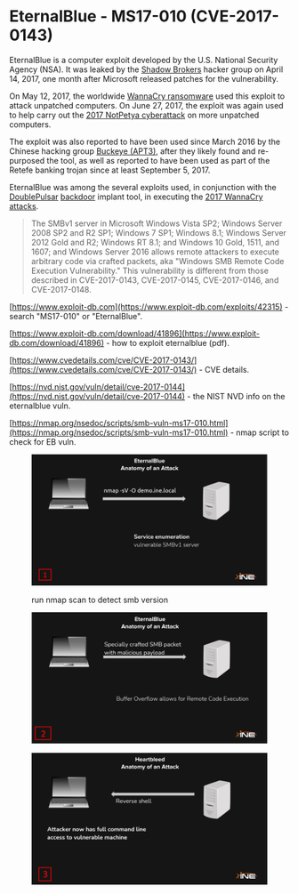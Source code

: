 # EternalBlue - MS17-010 (CVE-2017-0143)

EternalBlue is a computer exploit developed by the U.S. National Security Agency (NSA). It was leaked by the [Shadow Brokers](https://en.wikipedia.org/wiki/The\_Shadow\_Brokers) hacker group on April 14, 2017, one month after Microsoft released patches for the vulnerability.

On May 12, 2017, the worldwide [WannaCry ransomware](https://en.wikipedia.org/wiki/WannaCry\_ransomware) used this exploit to attack unpatched computers. On June 27, 2017, the exploit was again used to help carry out the [2017 NotPetya cyberattack](https://en.wikipedia.org/wiki/2017\_NotPetya\_cyberattack) on more unpatched computers.

The exploit was also reported to have been used since March 2016 by the Chinese hacking group [Buckeye (APT3)](https://en.wikipedia.org/wiki/Advanced\_persistent\_threat#APT\_groups), after they likely found and re-purposed the tool,  as well as reported to have been used as part of the Retefe banking trojan since at least September 5, 2017.

EternalBlue was among the several exploits used, in conjunction with the [DoublePulsar](https://en.wikipedia.org/wiki/DoublePulsar) [backdoor](https://en.wikipedia.org/wiki/Backdoor\_\(computing\)) implant tool, in executing the [2017 WannaCry attacks](https://en.wikipedia.org/wiki/WannaCry\_ransomware\_attack).



> The SMBv1 server in Microsoft Windows Vista SP2; Windows Server 2008 SP2 and R2 SP1; Windows 7 SP1; Windows 8.1; Windows Server 2012 Gold and R2; Windows RT 8.1; and Windows 10 Gold, 1511, and 1607; and Windows Server 2016 allows remote attackers to execute arbitrary code via crafted packets, aka "Windows SMB Remote Code Execution Vulnerability." This vulnerability is different from those described in CVE-2017-0143, CVE-2017-0145, CVE-2017-0146, and CVE-2017-0148.



[https://www.exploit-db.com](https://www.exploit-db.com/exploits/42315)  - search "MS17-010" or "EternalBlue".

[https://www.exploit-db.com/download/41896](https://www.exploit-db.com/download/41896)  - how to exploit eternalblue (pdf).

[https://www.cvedetails.com/cve/CVE-2017-0143/](https://www.cvedetails.com/cve/CVE-2017-0143/)  - CVE details.

[https://nvd.nist.gov/vuln/detail/cve-2017-0144](https://nvd.nist.gov/vuln/detail/cve-2017-0144)  - the NIST NVD info on the eternalblue vuln.

[https://nmap.org/nsedoc/scripts/smb-vuln-ms17-010.html](https://nmap.org/nsedoc/scripts/smb-vuln-ms17-010.html) - nmap script to check for EB vuln.



<figure><img src="../../../.gitbook/assets/image.png" alt=""><figcaption><p>run nmap scan to detect smb version</p></figcaption></figure>

<figure><img src="../../../.gitbook/assets/image (6).png" alt=""><figcaption></figcaption></figure>

<figure><img src="../../../.gitbook/assets/image (5).png" alt=""><figcaption></figcaption></figure>




